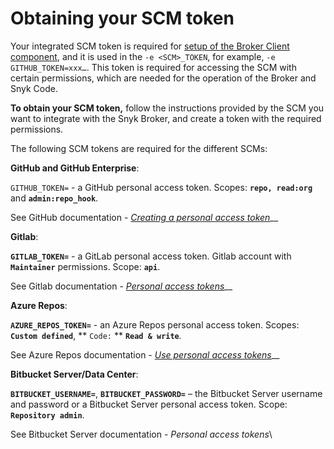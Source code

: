 # Obtaining your SCM token

Your integrated SCM token is required for [setup of the Broker Client component](../step-5-setting-up-the-broker-client/step-5.2a-running-the-broker-client-without-the-code-snippet-display/), and it is used in the `-e <SCM>_TOKEN`, for example, `-e GITHUB_TOKEN=xxx…`. This token is required for accessing the SCM with certain permissions, which are needed for the operation of the Broker and Snyk Code.

**To obtain your SCM token,** follow the instructions provided by the SCM you want to integrate with the Snyk Broker, and create a token with the required permissions.

The following SCM tokens are required for the different SCMs:

**GitHub and GitHub Enterprise**:

`GITHUB_TOKEN=` - a GitHub personal access token. Scopes: **`repo, read:org`** and **`admin:repo_hook`**.

See GitHub documentation - [_Creating a personal access token_](https://docs.github.com/en/authentication/keeping-your-account-and-data-secure/creating-a-personal-access-token)__

**Gitlab**:

**`GITLAB_TOKEN=`** - a GitLab personal access token. Gitlab account with **`Maintainer`** permissions. Scope: **`api`**.

See Gitlab documentation - [_Personal access tokens_](https://docs.gitlab.com/ee/user/profile/personal\_access\_tokens.html)__

**Azure Repos**:

**`AZURE_REPOS_TOKEN=`** - an Azure Repos personal access token. Scopes: **`Custom defined`**, \*\* `Code:` \*\* **`Read & write`**_._

See Azure Repos documentation - [_Use personal access tokens_](https://docs.microsoft.com/en-us/azure/devops/organizations/accounts/use-personal-access-tokens-to-authenticate?view=azure-devops\&tabs=Windows)__

**Bitbucket Server/Data Center**:

**`BITBUCKET_USERNAME=`**, **`BITBUCKET_PASSWORD=`** – the Bitbucket Server username and password or a Bitbucket Server personal access token. Scope: **`Repository admin`**.

See Bitbucket Server documentation - _Personal access tokens_\
